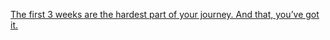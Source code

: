 
[The first 3 weeks are the hardest part of your journey. And that, you’ve got it.](https://youtube.com/shorts/AoEauGNKtlo?feature=share) 
